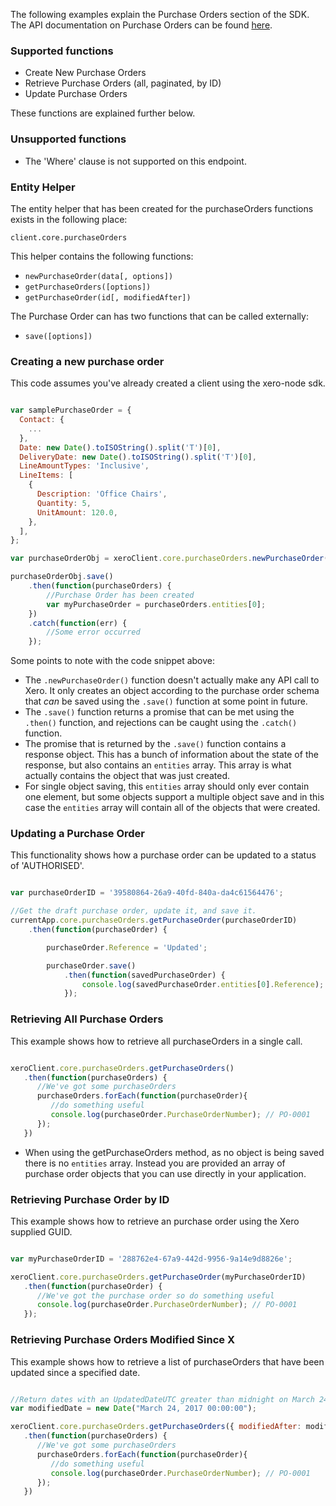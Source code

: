 The following examples explain the Purchase Orders section of the SDK.  The API documentation on Purchase Orders can be found [here](https://developer.xero.com/documentation/api/credit-notes).

### Supported functions

* Create New Purchase Orders
* Retrieve Purchase Orders (all, paginated, by ID)
* Update Purchase Orders

These functions are explained further below.

### Unsupported functions

* The 'Where' clause is not supported on this endpoint.

### Entity Helper

The entity helper that has been created for the purchaseOrders functions exists in the following place:

`client.core.purchaseOrders`

This helper contains the following functions:

* `newPurchaseOrder(data[, options])`
* `getPurchaseOrders([options])`
* `getPurchaseOrder(id[, modifiedAfter])`

The Purchase Order can has two functions that can be called externally:

* `save([options])`

### Creating a new purchase order

This code assumes you've already created a client using the xero-node sdk. 

```javascript

var samplePurchaseOrder = {
  Contact: {
    ...
  },
  Date: new Date().toISOString().split('T')[0],
  DeliveryDate: new Date().toISOString().split('T')[0],
  LineAmountTypes: 'Inclusive',
  LineItems: [
    {
      Description: 'Office Chairs',
      Quantity: 5,
      UnitAmount: 120.0,
    },
  ],
};

var purchaseOrderObj = xeroClient.core.purchaseOrders.newPurchaseOrder(samplePurchaseOrder);

purchaseOrderObj.save()
    .then(function(purchaseOrders) {
        //Purchase Order has been created 
        var myPurchaseOrder = purchaseOrders.entities[0];
    })
    .catch(function(err) {
        //Some error occurred
    });
```

Some points to note with the code snippet above:

* The `.newPurchaseOrder()` function doesn't actually make any API call to Xero.  It only creates an object according to the purchase order schema that _can_ be saved using the `.save()` function at some point in future.
* The `.save()` function returns a promise that can be met using the `.then()` function, and rejections can be caught using the `.catch()` function.
* The promise that is returned by the `.save()` function contains a response object.  This has a bunch of information about the state of the response, but also contains an `entities` array.  This array is what actually contains the object that was just created. 
* For single object saving, this `entities` array should only ever contain one element, but some objects support a multiple object save and in this case the `entities` array will contain all of the objects that were created.

### Updating a Purchase Order

This functionality shows how a purchase order can be updated to a status of 'AUTHORISED'.

```javascript

var purchaseOrderID = '39580864-26a9-40fd-840a-da4c61564476';

//Get the draft purchase order, update it, and save it.
currentApp.core.purchaseOrders.getPurchaseOrder(purchaseOrderID)
    .then(function(purchaseOrder) {

        purchaseOrder.Reference = 'Updated';

        purchaseOrder.save()
            .then(function(savedPurchaseOrder) {
                console.log(savedPurchaseOrder.entities[0].Reference); //'Updated'
            });
```

### Retrieving All Purchase Orders

This example shows how to retrieve all purchaseOrders in a single call.

```javascript

xeroClient.core.purchaseOrders.getPurchaseOrders()
   .then(function(purchaseOrders) {
      //We've got some purchaseOrders
      purchaseOrders.forEach(function(purchaseOrder){
         //do something useful
         console.log(purchaseOrder.PurchaseOrderNumber); // PO-0001
      });
   })
```

* When using the getPurchaseOrders method, as no object is being saved there is no `entities` array.  Instead you are provided an array of purchase order objects that you can use directly in your application.

### Retrieving Purchase Order by ID

This example shows how to retrieve an purchase order using the Xero supplied GUID.

```javascript

var myPurchaseOrderID = '288762e4-67a9-442d-9956-9a14e9d8826e';

xeroClient.core.purchaseOrders.getPurchaseOrder(myPurchaseOrderID)
   .then(function(purchaseOrder) {
      //We've got the purchase order so do something useful
      console.log(purchaseOrder.PurchaseOrderNumber); // PO-0001
   });
```

### Retrieving Purchase Orders Modified Since X

This example shows how to retrieve a list of purchaseOrders that have been updated since a specified date.

```javascript

//Return dates with an UpdatedDateUTC greater than midnight on March 24th, 2017.
var modifiedDate = new Date("March 24, 2017 00:00:00");

xeroClient.core.purchaseOrders.getPurchaseOrders({ modifiedAfter: modifiedDate })
   .then(function(purchaseOrders) {
      //We've got some purchaseOrders
      purchaseOrders.forEach(function(purchaseOrder){
         //do something useful
         console.log(purchaseOrder.PurchaseOrderNumber); // PO-0001
      });
   })
```